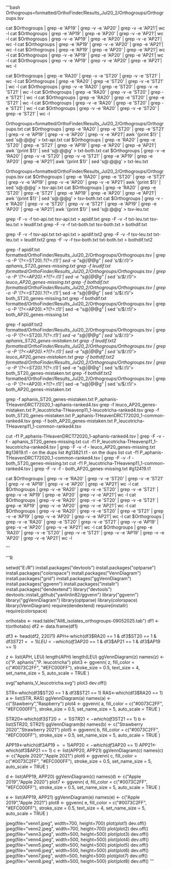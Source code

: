 '''bash
Orthogroups=formatted/OrthoFinder/Results_Jul20_2/Orthogroups/Orthogroups.tsv

cat $Orthogroups | grep -e 'AP19' | grep -v -e 'AP20' | grep -v -e 'AP21'| wc -l
cat $Orthogroups | grep -e 'AP19' | grep -e 'AP20' | grep -v -e 'AP21'| wc -l
cat $Orthogroups | grep -v -e 'AP19' | grep -e 'AP20' | grep -v -e 'AP21'| wc -l
cat $Orthogroups | grep -e 'AP19' | grep -v -e 'AP20' | grep -e 'AP21'| wc -l
cat $Orthogroups | grep -e 'AP19' | grep -e 'AP20' | grep -e 'AP21'| wc -l
cat $Orthogroups | grep -v -e 'AP19' | grep -e 'AP20' | grep -e 'AP21'| wc -l
cat $Orthogroups | grep -v -e 'AP19' | grep -v -e 'AP20' | grep -e 'AP21'| wc -l

cat $Orthogroups | grep -e 'RA20' | grep -v -e 'ST20' | grep -v -e 'ST21' | wc -l
cat $Orthogroups | grep -e 'RA20' | grep -e 'ST20' | grep -v -e 'ST21' | wc -l
cat $Orthogroups | grep -v -e 'RA20' | grep -e 'ST20' | grep -v -e 'ST21' | wc -l
cat $Orthogroups | grep -e 'RA20' | grep -v -e 'ST20' | grep -e 'ST21' | wc -l
cat $Orthogroups | grep -e 'RA20' | grep -e 'ST20' | grep -e 'ST21' | wc -l
cat $Orthogroups | grep -v -e 'RA20' | grep -e 'ST20' | grep -e 'ST21' | wc -l
cat $Orthogroups | grep -v -e 'RA20' | grep -v -e 'ST20' | grep -e 'ST21' | wc -l

Orthogroups=formatted/OrthoFinder/Results_Jul20_2/Orthogroups/Orthogroups.txt
cat $Orthogroups | grep -e 'RA20' | grep -e 'ST20' | grep -e 'ST21' | grep -v -e 'AP19' | grep -v -e 'AP20' | grep -v -e 'AP21'| awk '{print $1}' | sed 's@:@@g' > txt-api.txt
cat $Orthogroups | grep -e 'RA20' | grep -e 'ST20' | grep -e 'ST21' | grep -e 'AP19' | grep -e 'AP20' | grep -e 'AP21'| awk '{print $1}' | sed 's@:@@g' > txt-both.txt
cat $Orthogroups | grep -v -e 'RA20' | grep -v -e 'ST20' | grep -v -e 'ST21' | grep -e 'AP19' | grep -e 'AP20' | grep -e 'AP21'| awk '{print $1}' | sed 's@:@@g' > txt-leu.txt

Orthogroups=formatted/OrthoFinder/Results_Jul20_2/Orthogroups/Orthogroups.tsv
cat $Orthogroups | grep -e 'RA20' | grep -e 'ST20' | grep -e 'ST21' | grep -v -e 'AP19' | grep -v -e 'AP20' | grep -v -e 'AP21'| awk '{print $1}' | sed 's@:@@g' > tsv-api.txt
cat $Orthogroups | grep -e 'RA20' | grep -e 'ST20' | grep -e 'ST21' | grep -e 'AP19' | grep -e 'AP20' | grep -e 'AP21'|  awk '{print $1}' | sed 's@:@@g' > tsv-both.txt
cat $Orthogroups | grep -v -e 'RA20' | grep -v -e 'ST20' | grep -v -e 'ST21' | grep -e 'AP19' | grep -e 'AP20' | grep -e 'AP21'| awk '{print $1}' | sed 's@:@@g' > tsv-leu.txt

grep -F -v -f txt-api.txt tsv-api.txt > apidif.txt
grep -F -v -f txt-leu.txt tsv-leu.txt > leudif.txt
grep -F -v -f txt-both.txt tsv-both.txt > bothdif.txt

grep -F -v -f tsv-api.txt txt-api.txt > apidif.txt2
grep -F -v -f tsv-leu.txt txt-leu.txt > leudif.txt2
grep -F -v -f tsv-both.txt txt-both.txt > bothdif.txt2

grep -f apidif.txt formatted/OrthoFinder/Results_Jul20_2/Orthogroups/Orthogroups.tsv | grep -o -P '(?<=ST20).*?(?=.t1)'| sed -e "s@|@@g" | sed 's/$/.t1/'> aphanis_ST20_genes-missing.txt
grep -f leudif.txt formatted/OrthoFinder/Results_Jul20_2/Orthogroups/Orthogroups.tsv | grep -o -P '(?<=AP20).*?(?=.t1)'| sed -e "s@|@@g" | sed 's/$/.t1/'> leuco_AP20_genes-missing.txt
grep -f bothdif.txt formatted/OrthoFinder/Results_Jul20_2/Orthogroups/Orthogroups.tsv | grep -o -P '(?<=ST20).*?(?=.t1)'| sed -e "s@|@@g" | sed 's/$/.t1/'> both_ST20_genes-missing.txt
grep -f bothdif.txt formatted/OrthoFinder/Results_Jul20_2/Orthogroups/Orthogroups.tsv | grep -o -P '(?<=AP20).*?(?=.t1)'| sed -e "s@|@@g" | sed 's/$/.t1/'> both_AP20_genes-missing.txt

grep -f apidif.txt2 formatted/OrthoFinder/Results_Jul20_2/Orthogroups/Orthogroups.tsv | grep -o -P '(?<=ST20).*?(?=.t1)'| sed -e "s@|@@g" | sed 's/$/.t1/'> aphanis_ST20_genes-mistaken.txt
grep -f leudif.txt2 formatted/OrthoFinder/Results_Jul20_2/Orthogroups/Orthogroups.tsv | grep -o -P '(?<=AP20).*?(?=.t1)'| sed -e "s@|@@g" | sed 's/$/.t1/'> leuco_AP20_genes-mistaken.txt
grep -f bothdif.txt2 formatted/OrthoFinder/Results_Jul20_2/Orthogroups/Orthogroups.tsv | grep -o -P '(?<=ST20).*?(?=.t1)'| sed -e "s@|@@g" | sed 's/$/.t1/'> both_ST20_genes-mistaken.txt
grep -f bothdif.txt2 formatted/OrthoFinder/Results_Jul20_2/Orthogroups/Orthogroups.tsv | grep -o -P '(?<=AP20).*?(?=.t1)'| sed -e "s@|@@g" | sed 's/$/.t1/'> both_AP20_genes-mistaken.txt

grep -f aphanis_ST20_genes-mistaken.txt P_aphanis-THeavenDRCT72020_1-aphanis-ranked4.tsv
grep -f leuco_AP20_genes-mistaken.txt P_leucotricha-THeavenp11_1-leucotricha-ranked4.tsv
grep -f both_ST20_genes-mistaken.txt P_aphanis-THeavenDRCT72020_1-common-ranked4.tsv
grep -f both_AP20_genes-mistaken.txt P_leucotricha-THeavenp11_1-common-ranked4.tsv

cut -f1 P_aphanis-THeavenDRCT72020_1-aphanis-ranked4.tsv | grep -F -v -f - aphanis_ST20_genes-missing.txt
cut -f1 P_leucotricha-THeavenp11_1-leucotricha-ranked4.tsv | grep -F -v -f - leuco_AP20_genes-missing.txt
#g13819.t1 - on the dups list
#g13821.t1 - on the dups list
cut -f1 P_aphanis-THeavenDRCT72020_1-common-ranked4.tsv | grep -F -v -f - both_ST20_genes-missing.txt
cut -f1 P_leucotricha-THeavenp11_1-common-ranked4.tsv | grep -F -v -f - both_AP20_genes-missing.txt
#g12419.t1

cat $Orthogroups | grep -v -e 'RA20' | grep -v -e 'ST20' | grep -v -e 'ST21' | grep -v -e 'AP19' | grep -v -e 'AP20' | grep -e 'AP21'| wc -l
cat $Orthogroups | grep -v -e 'RA20' | grep -v -e 'ST20' | grep -v -e 'ST21' | grep -v -e 'AP19' | grep -e 'AP20' | grep -v -e 'AP21'| wc -l
cat $Orthogroups | grep -v -e 'RA20' | grep -v -e 'ST20' | grep -v -e 'ST21' | grep -e 'AP19' | grep -v -e 'AP20' | grep -v -e 'AP21'| wc -l
cat $Orthogroups | grep -v -e 'RA20' | grep -v -e 'ST20' | grep -e 'ST21' | grep -v -e 'AP19' | grep -v -e 'AP20' | grep -v -e 'AP21'| wc -l
cat $Orthogroups | grep -v -e 'RA20' | grep -e 'ST20' | grep -v -e 'ST21' | grep -v -e 'AP19' | grep -v -e 'AP20' | grep -v -e 'AP21'| wc -l
cat $Orthogroups | grep -e 'RA20' | grep -v -e 'ST20' | grep -v -e 'ST21' | grep -v -e 'AP19' | grep -v -e 'AP20' | grep -v -e 'AP21'| wc -l

'''

'''R

setwd("E:/R")
install.packages("devtools")
install.packages("optparse")
install.packages("colorspace")
install.packages("VennDiagram")
install.packages("grid")
install.packages("ggVennDiagram")
install.packages("ggvenn")
install.packages("installr")
install.packages("dendextend")
library("devtools")
devtools::install_github("yanlinlin82/ggvenn")
library("ggvenn")
library("ggVennDiagram")
library(optparse)
library(colorspace)
library(VennDiagram)
require(dendextend)
require(installr)
require(colorspace)

orthotabs <- read.table("All6_isolates_orthogroups-09052025.tab")
df1 <- t(orthotabs)
df2 <- data.frame(df1)

df3 <- head(df2, 22071)
APH<-which(df3$RA20 == 1 & df3$ST20 == 1 & df3$ST21 == 1)
LEU<-which(df3$AP20 == 1 & df3$AP21 == 1 & df3$AP19 == 1)

z <- list(APH, LEU)
length(APH)
length(LEU)
ggVennDiagram(z)
names(z) <- c("P. aphanis","P. leucotricha")
plot3 <- ggvenn(
  z, 
  fill_color = c("#0073C2FF", "#EFC000FF"),
  stroke_size = 0.5, text_size = 4, set_name_size = 5, auto_scale = TRUE
)

svg("aphanis_V_leucotricha.svg")
plot3
dev.off()

STR<-which(df3$ST20 == 1 & df3$ST21 == 1)
RAS<-which(df3$RA20 == 1)
a <- list(STR, RAS)
ggVennDiagram(a)
names(a) <- c("Stawberry","Raspberry")
plot4 <- ggvenn(
  a, 
  fill_color = c("#0073C2FF", "#EFC000FF"),
  stroke_size = 0.5, set_name_size = 5, auto_scale = TRUE
)

STR20<-which(df3$ST20 == 1)
STR21<-which(df3$ST21 == 1)
b <- list(STR20, STR21)
ggVennDiagram(b)
names(b) <- c("Strawberry 2020","Strawberry 2021")
plot5 <- ggvenn(
  b, 
  fill_color = c("#0073C2FF", "#EFC000FF"),
  stroke_size = 0.5, set_name_size = 5, auto_scale = TRUE
)

APP19<-which(df3$AP19 == 1)
APP20<-which(df3$AP20 == 1)
APP21<-which(df3$AP21 == 1)
c <- list(APP20, APP21)
ggVennDiagram(c)
names(c) <- c("Apple 2020","Apple 2021")
plot6 <- ggvenn(
  c, 
  fill_color = c("#0073C2FF", "#EFC000FF"),
  stroke_size = 0.5, set_name_size = 5, auto_scale = TRUE
)

d <- list(APP19, APP20)
ggVennDiagram(c)
names(d) <- c("Apple 2019","Apple 2020")
plot7 <- ggvenn(
  d, 
  fill_color = c("#0073C2FF", "#EFC000FF"),
  stroke_size = 0.5, set_name_size = 5, auto_scale = TRUE
)

e <- list(APP19, APP21)
ggVennDiagram(e)
names(e) <- c("Apple 2019","Apple 2021")
plot8 <- ggvenn(
  e, 
  fill_color = c("#0073C2FF", "#EFC000FF"),
  stroke_size = 0.5, text_size = 4, set_name_size = 5, auto_scale = TRUE
)

jpeg(file="venn1.jpeg", width=700, height=700)
plot(plot1)
dev.off()
jpeg(file="venn2.jpeg", width=700, height=700)
plot(plot2)
dev.off()
jpeg(file="venn3.jpeg", width=500, height=500)
plot(plot3)
dev.off()
jpeg(file="venn4.jpeg", width=500, height=500)
plot(plot4)
dev.off()
jpeg(file="venn5.jpeg", width=500, height=500)
plot(plot5)
dev.off()
jpeg(file="venn6.jpeg", width=500, height=500)
plot(plot6)
dev.off()
jpeg(file="venn7.jpeg", width=500, height=500)
plot(plot7)
dev.off()
jpeg(file="venn8.jpeg", width=500, height=500)
plot(plot8)
dev.off()
'''
